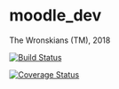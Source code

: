 # moodle_dev
The Wronskians (TM), 2018

[![Build Status](https://travis-ci.com/theWronskians/moodle_dev.svg?branch=master)](https://travis-ci.com/theWronskians/moodle_dev)


[![Coverage Status](https://coveralls.io/repos/github/theWronskians/moodle_dev/badge.svg?branch=master)](https://coveralls.io/github/theWronskians/moodle_dev?branch=master)
